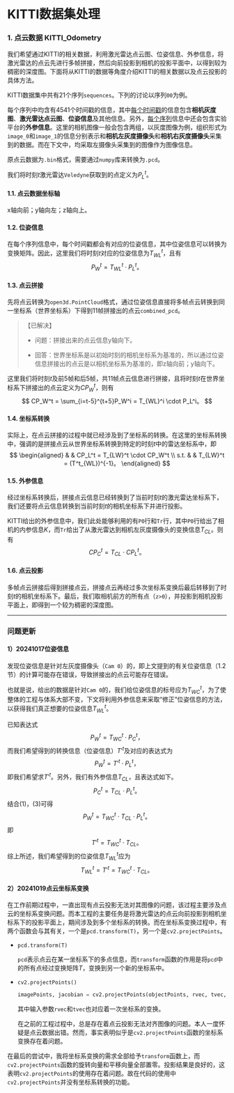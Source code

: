 # KITTI数据集处理

### 1. 点云数据 KITTI_Odometry

我们希望通过KITTI的相关数据，利用激光雷达点云图、位姿信息、外参信息，将激光雷达的点云先进行多帧拼接，然后向前投影到相机的投影平面中，以得到较为稠密的深度图。下面将从KITTI的数据等角度介绍KITTI的相关数据以及点云投影的具体方法。

KITTI数据集中共有21个序列`sequences`。下列的讨论以序列`00`为例。

每个序列中均含有4541个时间戳的信息，其中<u>每个时间戳</u>的信息包含**相机灰度图**、**激光雷达点云图**、**位姿信息**及其他信息。另外，<u>每个序列</u>信息中还会包含实验平台的**外参信息**。这里的相机图像一般会包含两组，以灰度图像为例，组织形式为`image_0`和`image_1`的信息分别表示和**相机左灰度摄像头**和**相机右灰度摄像头**采集到的数据。而在下文中，均采取左摄像头采集到的图像作为图像信息。

原点云数据为`.bin`格式，需要通过`numpy`库来转换为`.pcd`。

我们将时刻$t$激光雷达`Veledyne`获取到的点定义为$P_L^t$。

#### 1.1. 点云数据坐标轴

x轴向前；y轴向左；z轴向上。

#### 1.2. 位姿信息

在每个序列信息中，每个时间戳都会有对应的位姿信息，其中位姿信息可以转换为变换矩阵。因此，这里我们将时刻$t$对应的位姿信息为$T^t_{WL}$，且有
$$
P^t_W = T_{WL}^t \cdot P_L^t。
$$


#### 1.3. 点云拼接

先将点云转换为`open3d.PointCloud`格式，通过位姿信息直接将多帧点云转换到同一坐标系（世界坐标系）下得到11帧拼接出的点云`combined_pcd`。

>【已解决】
>
>- 问题：拼接出来的点云信息y轴向下。
>
>- 回答：世界坐标系是以初始时刻的相机坐标系为基准的，所以通过位姿信息拼接出的点云是以相机坐标系为基准的，即z轴向前；y轴向下。

这里我们将时刻$t$及前5帧和后5帧，共11帧点云信息进行拼接，且将时刻$t$在世界坐标系下拼接出的点云定义为$CP_W^t$，则有
$$
CP_W^t = \sum_{i=t-5}^{t+5}P_W^i = T_{WL}^i \cdot P_L^i。
$$

#### 1.4. 坐标系转换

实际上，在点云拼接的过程中就已经涉及到了坐标系的转换。在这里的坐标系转换中，强调的是拼接点云从世界坐标系转换到特定的时刻$t$中的雷达坐标系中，即
$$
\begin{aligned}
        &   & CP_L^t = T_{LW}^t \cdot CP_W^t \\
s.t.    &   & T_{LW}^t = (T^t_{WL})^{-1}。
\end{aligned}
$$

#### 1.5. 外参信息

经过坐标系转换后，拼接点云信息已经转换到了当前时刻$t$的激光雷达坐标系下，我们还要将点云信息转换到当前时刻$t$的相机坐标系下并进行投影。

KITTI给出的外参信息中，我们此处能够利用的有`P0`行和`Tr`行，其中`P0`行给出了相机的内参信息$K$，而`Tr`给出了从激光雷达到相机左灰度摄像头的变换信息$T_{CL}$。则有
$$
CP_C^t = T_{CL} \cdot CP_L^t。
$$

#### 1.6. 点云投影

多帧点云拼接后得到拼接点云，拼接点云再经过多次坐标系变换后最后转移到了时刻$t$的相机坐标系下。最后，我们取相机前方的所有点（`z>0`），并投影到相机投影平面上，即得到一个较为稠密的深度图。



---

### 问题更新

#### 1）20241017位姿信息

发现位姿信息是针对左灰度摄像头（`Cam 0`）的，即上文提到的有关位姿信息（1.2节）的计算可能存在错误，导致拼接出的点云可能存在错误。

也就是说，给出的数据是针对`Cam 0`的，我们给位姿信息的标号应为$T_{WC}^t$，为了使整体的工程与体系大部不变，下文将利用外参信息来采取“修正”位姿信息的方法，以获得我们真正想要的位姿信息$T^t_{WL}$。

已知表达式
$$
P_W^t = T_{WC}^t \cdot P_C^t，\tag{1}
$$
而我们希望得到的转换信息（位姿信息）$T'^t$及对应的表达式为
$$
P_W^t = T'^t \cdot P_L^t，\tag{2}
$$
即我们希望求$T'^t$。另外，我们有外参信息$T_{CL}$，且表达式如下。
$$
P_C^t = T_{CL} \cdot P_L^t。\tag{3}
$$
结合$(1)，(3)$可得
$$
P_W^t = T_{WC}^t \cdot T_{CL} \cdot P_L^t。\tag{4}
$$
即
$$
T'^t = T_{WC}^t \cdot T_{CL}。\tag{5}
$$
综上所述，我们希望得到的位姿信息$T_{WL}^t$应为
$$
T_{WL}^t = T'^t = T_{WC}^t \cdot T_{CL}。
$$


#### 2）20241019点云坐标系变换

在工作前期过程中，一直出现有点云投影无法对其图像的问题，该过程主要涉及点云的坐标系变换问题。而本工程的主要任务是将激光雷达的点云向前投影到相机坐标系下的投影平面上，期间涉及到多个坐标系的转换。而在坐标系变换过程中，有两个函数会与其有关，一个是`pcd.transform(T)`，另一个是`cv2.projectPoints`。

- `pcd.transform(T)`

  `pcd`表示点云在某一坐标系下的多点信息，而`transform`函数的作用是将`pcd`中的所有点经过变换矩阵$T$，变换到另一个新的坐标系中。

- `cv2.projectPoints()`

  ```python
  imagePoints, jacobian = cv2.projectPoints(objectPoints, rvec, tvec, cameraMatrix, distCoeffs[, imagePoints[, jacobian[, aspectRatio]]])
  ```

  其中输入参数`rvec`和`tvec`也对应着一次坐标系的变换。

  在之前的工程过程中，总是存在着点云投影无法对齐图像的问题。本人一度怀疑是点云数据出错。然而，事实表明似乎是`cv2.projectPoints`函数的坐标系变换存在着问题。

在最后的尝试中，我将坐标系变换的需求全部给予`transform`函数上，而`cv2.projectPoints`函数的旋转向量和平移向量全部置零。投影结果是良好的，这表明`cv2.projectPoints`的使用存在着问题。故在代码的使用中`cv2.projectPoints`并没有坐标系转换的功能。

